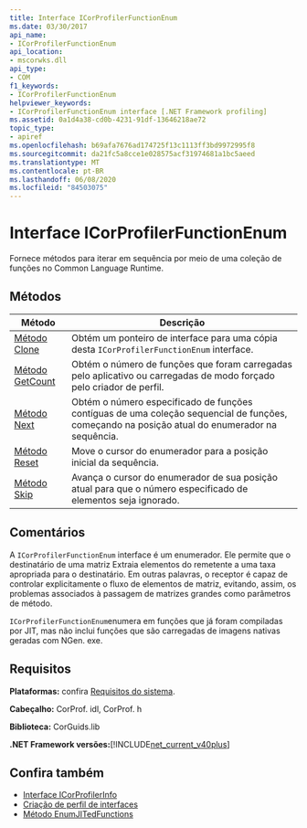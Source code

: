 ```yaml
---
title: Interface ICorProfilerFunctionEnum
ms.date: 03/30/2017
api_name:
- ICorProfilerFunctionEnum
api_location:
- mscorwks.dll
api_type:
- COM
f1_keywords:
- ICorProfilerFunctionEnum
helpviewer_keywords:
- ICorProfilerFunctionEnum interface [.NET Framework profiling]
ms.assetid: 0a1d4a38-cd0b-4231-91df-13646218ae72
topic_type:
- apiref
ms.openlocfilehash: b69afa7676ad174725f13c1113ff3bd9972995f8
ms.sourcegitcommit: da21fc5a8cce1e028575acf31974681a1bc5aeed
ms.translationtype: MT
ms.contentlocale: pt-BR
ms.lasthandoff: 06/08/2020
ms.locfileid: "84503075"
---
```

# <a name="icorprofilerfunctionenum-interface"></a>Interface ICorProfilerFunctionEnum
Fornece métodos para iterar em sequência por meio de uma coleção de funções no Common Language Runtime.  
  
## <a name="methods"></a>Métodos  
  
|Método|Descrição|  
|------------|-----------------|  
|[Método Clone](icorprofilerfunctionenum-clone-method.md)|Obtém um ponteiro de interface para uma cópia desta `ICorProfilerFunctionEnum` interface.|  
|[Método GetCount](icorprofilerfunctionenum-getcount-method.md)|Obtém o número de funções que foram carregadas pelo aplicativo ou carregadas de modo forçado pelo criador de perfil.|  
|[Método Next](icorprofilerfunctionenum-next-method.md)|Obtém o número especificado de funções contíguas de uma coleção sequencial de funções, começando na posição atual do enumerador na sequência.|  
|[Método Reset](icorprofilerfunctionenum-reset-method.md)|Move o cursor do enumerador para a posição inicial da sequência.|  
|[Método Skip](icorprofilerfunctionenum-skip-method.md)|Avança o cursor do enumerador de sua posição atual para que o número especificado de elementos seja ignorado.|  
  
## <a name="remarks"></a>Comentários  
 A `ICorProfilerFunctionEnum` interface é um enumerador. Ele permite que o destinatário de uma matriz Extraia elementos do remetente a uma taxa apropriada para o destinatário. Em outras palavras, o receptor é capaz de controlar explicitamente o fluxo de elementos de matriz, evitando, assim, os problemas associados à passagem de matrizes grandes como parâmetros de método.  
  
 `ICorProfilerFunctionEnum`enumera em funções que já foram compiladas por JIT, mas não inclui funções que são carregadas de imagens nativas geradas com NGen. exe.  
  
## <a name="requirements"></a>Requisitos  
 **Plataformas:** confira [Requisitos do sistema](../../get-started/system-requirements.md).  
  
 **Cabeçalho:** CorProf. idl, CorProf. h  
  
 **Biblioteca:** CorGuids.lib  
  
 **.NET Framework versões:**[!INCLUDE[net_current_v40plus](../../../../includes/net-current-v40plus-md.md)]  
  
## <a name="see-also"></a>Confira também

- [Interface ICorProfilerInfo](icorprofilerinfo-interface.md)
- [Criação de perfil de interfaces](profiling-interfaces.md)
- [Método EnumJITedFunctions](icorprofilerinfo3-enumjitedfunctions-method.md)

